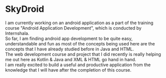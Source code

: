# SkyDroid

I am currently working on an android application as a part of the training course "Android Application Development", which is conducted by Internshala.  
So far, I am finding android app development to be quite easy, understandable and fun as most of the concepts being used here are the concepts that I have already studied before in Java and HTML.  
The web development course and project that I did recently is really helping me out here as Kotlin & Java and XML & HTML go hand in hand.  
I am really excited to build a useful and productive application from the knowledge that I will have after the completion of this course.
